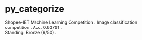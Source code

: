 # py_categorize

Shopee-IET Machine Learning Competition . 
Image classification competition . 
Acc: 0.83791 .  
Standing: Bronze (9/50) . 
